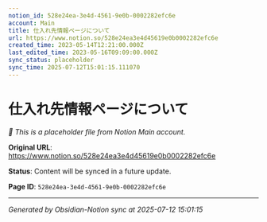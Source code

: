 ```yaml
---
notion_id: 528e24ea-3e4d-4561-9e0b-0002282efc6e
account: Main
title: 仕入れ先情報ページについて
url: https://www.notion.so/528e24ea3e4d45619e0b0002282efc6e
created_time: 2023-05-14T12:21:00.000Z
last_edited_time: 2023-05-16T09:09:00.000Z
sync_status: placeholder
sync_time: 2025-07-12T15:01:15.111070
---
```


# 仕入れ先情報ページについて

*🔄 This is a placeholder file from Notion Main account.*

**Original URL**: https://www.notion.so/528e24ea3e4d45619e0b0002282efc6e

**Status**: Content will be synced in a future update.

**Page ID**: `528e24ea-3e4d-4561-9e0b-0002282efc6e`

---

*Generated by Obsidian-Notion sync at 2025-07-12 15:01:15*
